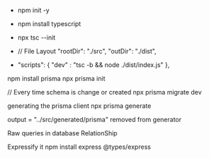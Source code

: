 - npm init -y
- npm install typescript
- npx tsc --init 
-  // File Layout
    "rootDir": "./src",
    "outDir": "./dist",

-  "scripts": {
    "dev" : "tsc -b && node ./dist/index.js"
  },

npm install prisma 
npx prisma init 

// Every time schema is change or created 
npx prisma migrate dev

generating the prisma client
npx prisma generate

output   = "../src/generated/prisma" removed from generator 

Raw queries in database
RelationShip

Expressify it 
npm install express @types/express
